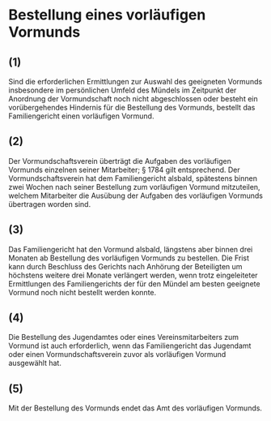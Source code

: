 # Bestellung eines vorläufigen Vormunds



## (1)

 Sind die erforderlichen Ermittlungen zur Auswahl des geeigneten Vormunds insbesondere im persönlichen Umfeld des Mündels im Zeitpunkt der Anordnung der Vormundschaft noch nicht abgeschlossen oder besteht ein vorübergehendes Hindernis für die Bestellung des Vormunds, bestellt das Familiengericht einen vorläufigen Vormund.

## (2)

 Der Vormundschaftsverein überträgt die Aufgaben des vorläufigen Vormunds einzelnen seiner Mitarbeiter; § 1784 gilt entsprechend. Der Vormundschaftsverein hat dem Familiengericht alsbald, spätestens binnen zwei Wochen nach seiner Bestellung zum vorläufigen Vormund mitzuteilen, welchem Mitarbeiter die Ausübung der Aufgaben des vorläufigen Vormunds übertragen worden sind.

## (3)

 Das Familiengericht hat den Vormund alsbald, längstens aber binnen drei Monaten ab Bestellung des vorläufigen Vormunds zu bestellen. Die Frist kann durch Beschluss des Gerichts nach Anhörung der Beteiligten um höchstens weitere drei Monate verlängert werden, wenn trotz eingeleiteter Ermittlungen des Familiengerichts der für den Mündel am besten geeignete Vormund noch nicht bestellt werden konnte.

## (4)

 Die Bestellung des Jugendamtes oder eines Vereinsmitarbeiters zum Vormund ist auch erforderlich, wenn das Familiengericht das Jugendamt oder einen Vormundschaftsverein zuvor als vorläufigen Vormund ausgewählt hat.

## (5)

 Mit der Bestellung des Vormunds endet das Amt des vorläufigen Vormunds. 

